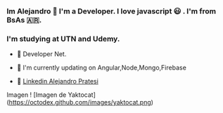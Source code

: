 

###  Im Alejandro  👋  I'm a Developer. I love javascript 😃 . I'm from BsAs 🇦🇷.
###  I'm studying at UTN and Udemy.

- 🔭 Developer Net.

- 🌱 I'm currently updating on Angular,Node,Mongo,Firebase 

- 💬 
[Linkedin Alejandro Pratesi](https://www.linkedin.com/in/alejandropratesi/)

Imagen
! [Imagen de Yaktocat] (https://octodex.github.com/images/yaktocat.png)



